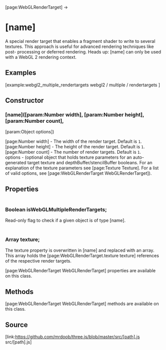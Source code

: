 [page:WebGLRenderTarget] →

# [name]

A special render target that enables a fragment shader to write to several
textures. This approach is useful for advanced rendering techniques like post-
processing or deferred rendering. Heads up: [name] can only be used with a
WebGL 2 rendering context.

## Examples

[example:webgl2_multiple_rendertargets webgl2 / multiple / rendertargets ]

## Constructor

###  [name]([param:Number width], [param:Number height], [param:Number count],
[param:Object options])

[page:Number width] - The width of the render target. Default is `1`.  
[page:Number height] - The height of the render target. Default is `1`.  
[page:Number count] - The number of render targets. Default is `1`.  
options - (optional object that holds texture parameters for an auto-generated
target texture and depthBuffer/stencilBuffer booleans. For an explanation of
the texture parameters see [page:Texture Texture]. For a list of valid
options, see [page:WebGLRenderTarget WebGLRenderTarget]).  
  

## Properties

### <br/> Boolean isWebGLMultipleRenderTargets; <br/>

Read-only flag to check if a given object is of type [name].

### <br/> Array texture; <br/>

The texture property is overwritten in [name] and replaced with an array. This
array holds the [page:WebGLRenderTarget.texture texture] references of the
respective render targets.

[page:WebGLRenderTarget WebGLRenderTarget] properties are available on this
class.

## Methods

[page:WebGLRenderTarget WebGLRenderTarget] methods are available on this
class.

## Source

[link:https://github.com/mrdoob/three.js/blob/master/src/[path].js
src/[path].js]

